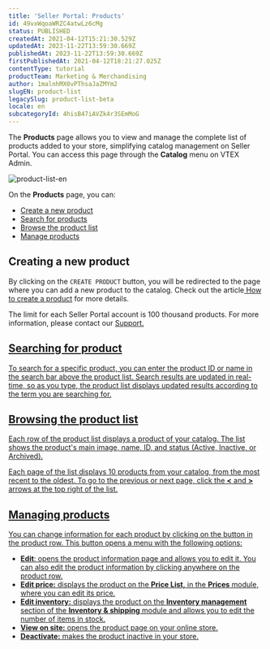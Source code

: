 ```yaml
---
title: 'Seller Portal: Products'
id: 49vxWqoaWRZC4atwLz6cMg
status: PUBLISHED
createdAt: 2021-04-12T15:21:30.529Z
updatedAt: 2023-11-22T13:59:30.669Z
publishedAt: 2023-11-22T13:59:30.669Z
firstPublishedAt: 2021-04-12T18:21:27.025Z
contentType: tutorial
productTeam: Marketing & Merchandising
author: 1malnhMX0vPThsaJaZMYm2
slugEN: product-list
legacySlug: product-list-beta
locale: en
subcategoryId: 4hisB47iAVZk4r3SEmMoG
---
```


The **Products** page allows you to view and manage the complete list of products added to your store, simplifying catalog management on Seller Portal. You can access this page through the **Catalog** menu on VTEX Admin.

![product-list-en](//images.ctfassets.net/alneenqid6w5/25zE8wHvqhOGvaXweX7acK/db6872b42868dbe018b1f85c1a4d9da1/product-list-en.png)

On the **Products** page, you can:

*   [Create a new product](#creating-a-new-product)
*   [Search for products](#searching-for-products)
*   [Browse the product list](#browsing-the-product-list)
*   [Manage products](#managing-products)

## Creating a new product

By clicking on the `CREATE PRODUCT` button, you will be redirected to the page where you can add a new product to the catalog. Check out the article[ How to create a product](https://help.vtex.com/en/tutorial/how-to-create-a-product-beta--671zAWe0B9eCikzDu7kB1G) for more details.

<div class="alert alert-warning"> The limit for each Seller Portal account is 100 thousand products. For more information, please contact our <a href="https://support.vtex.com/hc/pt-br/requests">Support.</div>

## Searching for product

To search for a specific product, you can enter the product ID or name in the search bar above the product list. Search results are updated in real-time, so as you type, the product list displays updated results according to the term you are searching for.

## Browsing the product list

Each row of the product list displays a product of your catalog. The list shows the product's main image, name, ID, and status (Active, Inactive, or Archived).

Each page of the list displays 10 products from your catalog, from the most recent to the oldest. To go to the previous or next page, click the **<** and **>** arrows at the top right of the list.

## Managing products

You can change information for each product by clicking on the <i class="fas fa-ellipsis-v"></i> button in the product row. This button opens a menu with the following options:

*   **Edit**: opens the product information page and allows you to edit it. You can also edit the product information by clicking anywhere on the product row.
*   **Edit price:** displays the product on the **Price List,** in the **Prices** module, where you can edit its price.
*   **Edit inventory:** displays the product on the **Inventory management** section of the **Inventory & shipping** module and allows you to edit the number of items in stock.
*   **View on site:** opens the product page on your online store.
*   **Deactivate:** makes the product inactive in your store.
